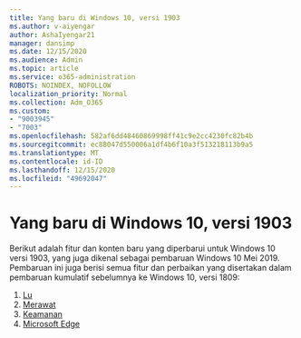 ```yaml
---
title: Yang baru di Windows 10, versi 1903
ms.author: v-aiyengar
author: AshaIyengar21
manager: dansimp
ms.date: 12/15/2020
ms.audience: Admin
ms.topic: article
ms.service: o365-administration
ROBOTS: NOINDEX, NOFOLLOW
localization_priority: Normal
ms.collection: Adm_O365
ms.custom:
- "9003945"
- "7003"
ms.openlocfilehash: 582af6dd48460869998ff41c9e2cc4230fc82b4b
ms.sourcegitcommit: ec88047d550006a1df4b6f10a3f513218113b9a5
ms.translationtype: MT
ms.contentlocale: id-ID
ms.lasthandoff: 12/15/2020
ms.locfileid: "49692047"
---
```

# <a name="whats-new-in-windows-10-version-1903"></a>Yang baru di Windows 10, versi 1903

Berikut adalah fitur dan konten baru yang diperbarui untuk Windows 10 versi 1903, yang juga dikenal sebagai pembaruan Windows 10 Mei 2019. Pembaruan ini juga berisi semua fitur dan perbaikan yang disertakan dalam pembaruan kumulatif sebelumnya ke Windows 10, versi 1809:

1. [Lu](https://go.microsoft.com/fwlink/?linkid=2114296)
1. [Merawat](https://go.microsoft.com/fwlink/?linkid=2114493)
1. [Keamanan](https://go.microsoft.com/fwlink/?linkid=2114297)
1. [Microsoft Edge](https://go.microsoft.com/fwlink/?linkid=2114298)
